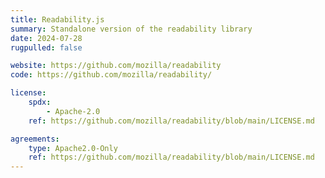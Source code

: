 ```yaml
---
title: Readability.js
summary: Standalone version of the readability library
date: 2024-07-28
rugpulled: false

website: https://github.com/mozilla/readability
code: https://github.com/mozilla/readability/

license:
    spdx:
        - Apache-2.0
    ref: https://github.com/mozilla/readability/blob/main/LICENSE.md

agreements:
    type: Apache2.0-Only
    ref: https://github.com/mozilla/readability/blob/main/LICENSE.md
---
```

